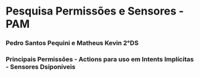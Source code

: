# Pesquisa Permissões e Sensores - PAM
### Pedro Santos Pequini e Matheus Kevin 2°DS


### Principais Permissões - Actions para uso em Intents Implícitas - Sensores Dsiponíveis

